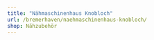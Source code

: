```yaml
---
title: "Nähmaschinenhaus Knobloch"
url: /bremerhaven/naehmaschinenhaus-knobloch/
shop: Nähzubehör
---
```

